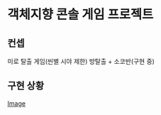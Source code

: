 # 객체지향 콘솔 게임 프로젝트
## 컨셉
미로 탈출 게임(씬별 시야 제한)
방탈출 + 소코반(구현 중)
## 구현 상황
[Image](https://personal.riosong.kro.kr/blog/content/images/size/w1000/2025/04/image-67.png)